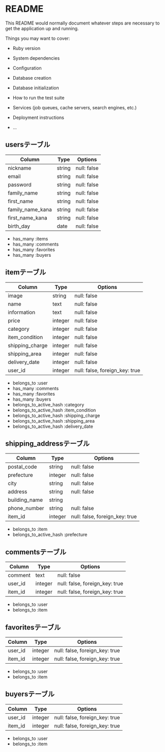 # README

This README would normally document whatever steps are necessary to get the
application up and running.

Things you may want to cover:

* Ruby version

* System dependencies

* Configuration

* Database creation

* Database initialization

* How to run the test suite

* Services (job queues, cache servers, search engines, etc.)

* Deployment instructions

* ...


## usersテーブル
|Column|Type|Options|
|------|----|-------|
|nickname|string|null: false|
|email|string|null: false|
|password|string|null: false|
|family_name|string|null: false|
|first_name|string|null: false|
|family_name_kana|string|null: false|
|first_name_kana|string|null: false|
|birth_day|date|null: false|

- has_many :items  
- has_many :comments
- has_many :favorites
- has_many :buyers

## itemテーブル
|Column|Type|Options|
|------|----|-------|
|image|string|null: false|
|name|text|null: false|
|information|text|null: false|
|price|integer|null: false|
|category|integer|null: false|
|item_condition|integer|null: false|
|shipping_charge|integer|null: false|
|shipping_area|integer|null: false|
|delivery_date|integer|null: false|
|user_id|integer|null: false, foreign_key: true|

- belongs_to :user
- has_many :comments
- has_many :favorites
- has_many :buyers
- belongs_to_active_hash :category
- belongs_to_active_hash :item_condition
- belongs_to_active_hash :shipping_charge
- belongs_to_active_hash :shipping_area
- belongs_to_active_hash :delivery_date

## shipping_addressテーブル
|Column|Type|Options|
|------|----|-------|
|postal_code|string|null: false|
|prefecture|integer|null: false|
|city|string|null: false|
|address|string|null: false|
|building_name|string|
|phone_number|string|null: false|
|item_id|integer|null: false, foreign_key: true|

- belongs_to :item
- belongs_to_active_hash :prefecture

## commentsテーブル
|Column|Type|Options|
|------|----|-------|
|comment|text|null: false|
|user_id|integer|null: false, foreign_key: true|
|item_id|integer|null: false, foreign_key: true|

- belongs_to :user
- belongs_to :item

## favoritesテーブル
|Column|Type|Options|
|------|----|-------|
|user_id|integer|null: false, foreign_key: true|
|item_id|integer|null: false, foreign_key: true|

- belongs_to :user
- belongs_to :item

## buyersテーブル
|Column|Type|Options|
|------|----|-------|
|user_id|integer|null: false, foreign_key: true|
|item_id|integer|null: false, foreign_key: true|
- belongs_to :user
- belongs_to :item





